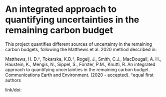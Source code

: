 # An integrated approach to quantifying uncertainties in the remaining carbon budget

This project quantifies different sources of uncertainty in the remaining carbon budgets, following the Matthews et al. 2020 method described in:  

Matthews, H. D.†, Tokarska, K.B.†, Rogelj, J., Smith, C.J., MacDougall, A. H., Haustein, K., Mengis, N., Sippel, S., Forster, P.M., Knutti, R. An integrated approach to quantifying uncertainties in the remaining carbon budget. Communications Earth and Environment. (2020 - accepted). †equal first authors 

link/doi: <will be updated once published>       
